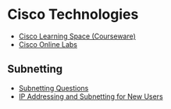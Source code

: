 # Cisco Technologies

* [Cisco Learning Space (Courseware)](http://learningspace.cisco.com/)
* [Cisco Online Labs](https://cll-auth.cisco.com/users/pblogin/)

## Subnetting

* [Subnetting Questions](http://www.subnettingquestions.com/)
* [IP Addressing and Subnetting for New Users](https://www.cisco.com/c/en/us/support/docs/ip/routing-information-protocol-rip/13788-3.html)
